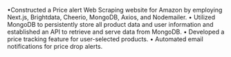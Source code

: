  •Constructed a Price alert Web Scraping website for Amazon by
employing Next.js, Brightdata, Cheerio, MongoDB, Axios, and
Nodemailer.
• Utilized MongoDB to persistently store all product data and
user information and established an API to retrieve and serve
data from MongoDB.
• Developed a price tracking feature for user-selected products.
• Automated email notifications for price drop alerts.
